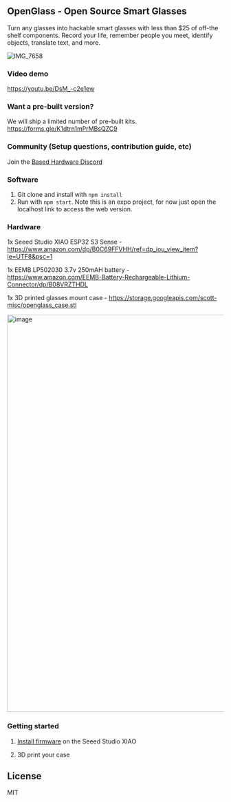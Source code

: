 ## OpenGlass - Open Source Smart Glasses

Turn any glasses into hackable smart glasses with less than $25 of off-the shelf components. Record your life, remember people you meet, identify objects, translate text, and more. 

![IMG_7658](https://github.com/BasedHardware/openglass/assets/1193692/d42364e2-78f6-41ff-845f-dba2052b2f3c)

### Video demo

https://youtu.be/DsM_-c2e1ew

### Want a pre-built version?

We will ship a limited number of pre-built kits. 
https://forms.gle/K1dtrn1mPrMBsQZC9

### Community (Setup questions, contribution guide, etc)

Join the [Based Hardware Discord](https://discord.com/invite/ZutWMTJnwA)

### Software
1. Git clone and install with `npm install`
2. Run with `npm start`. Note this is an expo project, for now just open the localhost link to access the web version.

### Hardware

1x Seeed Studio XIAO ESP32 S3 Sense - https://www.amazon.com/dp/B0C69FFVHH/ref=dp_iou_view_item?ie=UTF8&psc=1

1x EEMB LP502030 3.7v 250mAH battery - https://www.amazon.com/EEMB-Battery-Rechargeable-Lithium-Connector/dp/B08VRZTHDL

1x 3D printed glasses mount case - https://storage.googleapis.com/scott-misc/openglass_case.stl

<img width="923" alt="image" src="https://github.com/BasedHardware/openglass/assets/1193692/83a766bd-698b-4b4b-896a-834da286d69a">

### Getting started

1. [Install firmware](https://github.com/BasedHardware/openglass/tree/main/firmware) on the Seeed Studio XIAO

2. 3D print your case

## License
MIT
